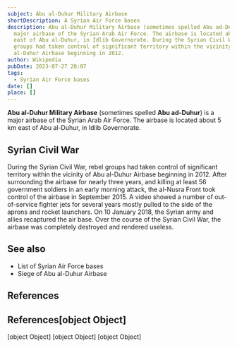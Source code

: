 ```yaml
---
subject: Abu al-Duhur Military Airbase
shortDescription: A Syrian Air Force bases
description: Abu al-Duhur Military Airbase (sometimes spelled Abu ad-Duhur) is a
  major airbase of the Syrian Arab Air Force. The airbase is located about 5 km
  east of Abu al-Duhur, in Idlib Governorate. During the Syrian Civil War, rebel
  groups had taken control of significant territory within the vicinity of Abu
  al-Duhur Airbase beginning in 2012.
author: Wikipedia
pubDate: 2023-07-27 20:07
tags:
  - Syrian Air Force bases
date: []
place: []
---
```


**Abu al-Duhur Military Airbase** (sometimes spelled **Abu ad-Duhur**) is a major airbase of the Syrian Arab Air Force. The airbase is located about 5 km east of Abu al-Duhur, in Idlib Governorate.

## Syrian Civil War
During the Syrian Civil War, rebel groups had taken control of significant territory within the vicinity of Abu al-Duhur Airbase beginning in 2012. After surrounding the airbase for nearly three years, and killing at least 56 government soldiers in an early morning attack, the al-Nusra Front took control of the airbase in September 2015. A video showed a number of out-of-service fighter jets for several years mostly pulled to the side of the aprons and rocket launchers. On 10 January 2018, the Syrian army and allies recaptured the air base. Over the course of the Syrian Civil War, the airbase was completely destroyed and rendered useless.

## See also
 * List of Syrian Air Force bases
 * Siege of Abu al-Duhur Airbase


## References
## References[object Object]
[object Object]
[object Object]
[object Object]